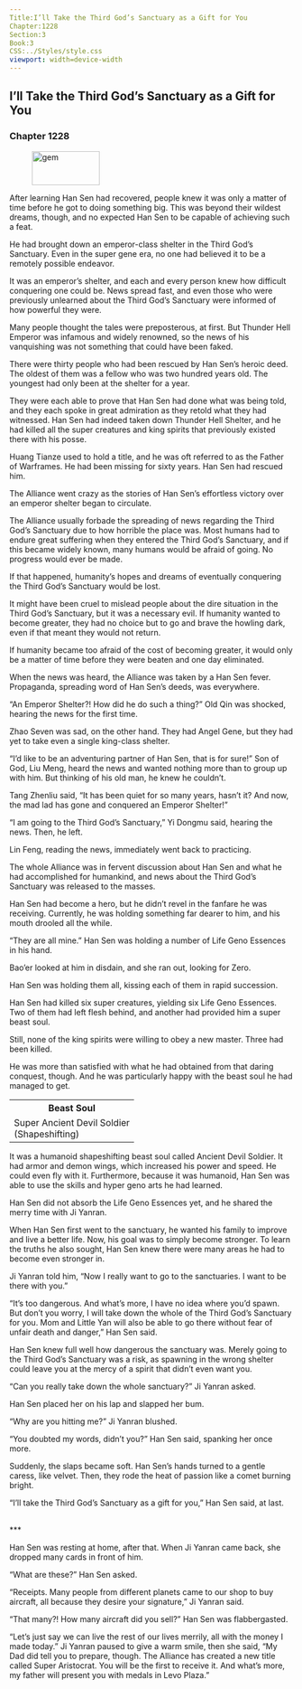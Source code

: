 ```yaml
---
Title:I’ll Take the Third God’s Sanctuary as a Gift for You
Chapter:1228
Section:3
Book:3
CSS:../Styles/style.css
viewport: width=device-width
---
```


## I’ll Take the Third God’s Sanctuary as a Gift for You
### Chapter 1228

<figure>
	<img src="../Images/gem.gif" alt="gem" id="gem" width="120" height="60" />
</figure>



After learning Han Sen had recovered, people knew it was only a matter of time before he got to doing something big. This was beyond their wildest dreams, though, and no expected Han Sen to be capable of achieving such a feat.

He had brought down an emperor-class shelter in the Third God’s Sanctuary. Even in the super gene era, no one had believed it to be a remotely possible endeavor.

It was an emperor’s shelter, and each and every person knew how difficult conquering one could be. News spread fast, and even those who were previously unlearned about the Third God’s Sanctuary were informed of how powerful they were.

Many people thought the tales were preposterous, at first. But Thunder Hell Emperor was infamous and widely renowned, so the news of his vanquishing was not something that could have been faked.

There were thirty people who had been rescued by Han Sen’s heroic deed. The oldest of them was a fellow who was two hundred years old. The youngest had only been at the shelter for a year.

They were each able to prove that Han Sen had done what was being told, and they each spoke in great admiration as they retold what they had witnessed. Han Sen had indeed taken down Thunder Hell Shelter, and he had killed all the super creatures and king spirits that previously existed there with his posse.

Huang Tianze used to hold a title, and he was oft referred to as the Father of Warframes. He had been missing for sixty years. Han Sen had rescued him.

The Alliance went crazy as the stories of Han Sen’s effortless victory over an emperor shelter began to circulate.

The Alliance usually forbade the spreading of news regarding the Third God’s Sanctuary due to how horrible the place was. Most humans had to endure great suffering when they entered the Third God’s Sanctuary, and if this became widely known, many humans would be afraid of going. No progress would ever be made.

If that happened, humanity’s hopes and dreams of eventually conquering the Third God’s Sanctuary would be lost.

It might have been cruel to mislead people about the dire situation in the Third God’s Sanctuary, but it was a necessary evil. If humanity wanted to become greater, they had no choice but to go and brave the howling dark, even if that meant they would not return.

If humanity became too afraid of the cost of becoming greater, it would only be a matter of time before they were beaten and one day eliminated.

When the news was heard, the Alliance was taken by a Han Sen fever. Propaganda, spreading word of Han Sen’s deeds, was everywhere.

“An Emperor Shelter?! How did he do such a thing?” Old Qin was shocked, hearing the news for the first time.

Zhao Seven was sad, on the other hand. They had Angel Gene, but they had yet to take even a single king-class shelter.

“I’d like to be an adventuring partner of Han Sen, that is for sure!” Son of God, Liu Meng, heard the news and wanted nothing more than to group up with him. But thinking of his old man, he knew he couldn’t.

Tang Zhenliu said, “It has been quiet for so many years, hasn’t it? And now, the mad lad has gone and conquered an Emperor Shelter!”

“I am going to the Third God’s Sanctuary,” Yi Dongmu said, hearing the news. Then, he left.

Lin Feng, reading the news, immediately went back to practicing.

The whole Alliance was in fervent discussion about Han Sen and what he had accomplished for humankind, and news about the Third God’s Sanctuary was released to the masses.

Han Sen had become a hero, but he didn’t revel in the fanfare he was receiving. Currently, he was holding something far dearer to him, and his mouth drooled all the while.

“They are all mine.” Han Sen was holding a number of Life Geno Essences in his hand.

Bao’er looked at him in disdain, and she ran out, looking for Zero.

Han Sen was holding them all, kissing each of them in rapid succession.

Han Sen had killed six super creatures, yielding six Life Geno Essences. Two of them had left flesh behind, and another had provided him a super beast soul.

Still, none of the king spirits were willing to obey a new master. Three had been killed.

He was more than satisfied with what he had obtained from that daring conquest, though. And he was particularly happy with the beast soul he had managed to get.

<div class="tables">
    <table class="beast">
        <tr>
            <th>Beast Soul</th>
        </tr><tr>
            <td>Super Ancient Devil Soldier<br>
				<span class="type">(Shapeshifting)</span>
            </td>
        </tr>
    </table>
    <!--REPLACE-->
</div>

It was a humanoid shapeshifting beast soul called Ancient Devil Soldier. It had armor and demon wings, which increased his power and speed. He could even fly with it. Furthermore, because it was humanoid, Han Sen was able to use the skills and hyper geno arts he had learned.

Han Sen did not absorb the Life Geno Essences yet, and he shared the merry time with Ji Yanran.

When Han Sen first went to the sanctuary, he wanted his family to improve and live a better life. Now, his goal was to simply become stronger. To learn the truths he also sought, Han Sen knew there were many areas he had to become even stronger in.

Ji Yanran told him, “Now I really want to go to the sanctuaries. I want to be there with you.”

“It’s too dangerous. And what’s more, I have no idea where you’d spawn. But don’t you worry, I will take down the whole of the Third God’s Sanctuary for you. Mom and Little Yan will also be able to go there without fear of unfair death and danger,” Han Sen said.

Han Sen knew full well how dangerous the sanctuary was. Merely going to the Third God’s Sanctuary was a risk, as spawning in the wrong shelter could leave you at the mercy of a spirit that didn’t even want you.

“Can you really take down the whole sanctuary?” Ji Yanran asked.

Han Sen placed her on his lap and slapped her bum.

“Why are you hitting me?” Ji Yanran blushed.

“You doubted my words, didn’t you?” Han Sen said, spanking her once more.

Suddenly, the slaps became soft. Han Sen’s hands turned to a gentle caress, like velvet. Then, they rode the heat of passion like a comet burning bright.

“I’ll take the Third God’s Sanctuary as a gift for you,” Han Sen said, at last.

<br />
***
<br />

Han Sen was resting at home, after that. When Ji Yanran came back, she dropped many cards in front of him.

“What are these?” Han Sen asked.

“Receipts. Many people from different planets came to our shop to buy aircraft, all because they desire your signature,” Ji Yanran said.

“That many?! How many aircraft did you sell?” Han Sen was flabbergasted.

“Let’s just say we can live the rest of our lives merrily, all with the money I made today.” Ji Yanran paused to give a warm smile, then she said, “My Dad did tell you to prepare, though. The Alliance has created a new title called Super Aristocrat. You will be the first to receive it. And what’s more, my father will present you with medals in Levo Plaza.”